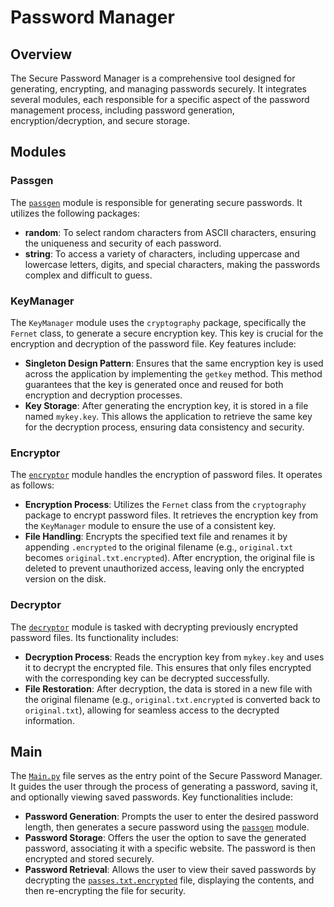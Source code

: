 # Password Manager

## Overview

The Secure Password Manager is a comprehensive tool designed for generating, encrypting, and managing passwords securely. It integrates several modules, each responsible for a specific aspect of the password management process, including password generation, encryption/decryption, and secure storage.

## Modules

### Passgen

The [`passgen`](command:_github.copilot.openSymbolFromReferences?%5B%7B%22%24mid%22%3A1%2C%22path%22%3A%22%2Fd%3A%2FSoftware%20Engineering%2FPython%20Projects%2FPassword%20Generator%2FBackend%2Fpassgen.py%22%2C%22scheme%22%3A%22file%22%7D%2C%7B%22line%22%3A0%2C%22character%22%3A0%7D%5D "Backend/passgen.py") module is responsible for generating secure passwords. It utilizes the following packages:

- **random**: To select random characters from ASCII characters, ensuring the uniqueness and security of each password.
- **string**: To access a variety of characters, including uppercase and lowercase letters, digits, and special characters, making the passwords complex and difficult to guess.

### KeyManager

The `KeyManager` module uses the `cryptography` package, specifically the `Fernet` class, to generate a secure encryption key. This key is crucial for the encryption and decryption of the password file. Key features include:

- **Singleton Design Pattern**: Ensures that the same encryption key is used across the application by implementing the `getkey` method. This method guarantees that the key is generated once and reused for both encryption and decryption processes.
- **Key Storage**: After generating the encryption key, it is stored in a file named `mykey.key`. This allows the application to retrieve the same key for the decryption process, ensuring data consistency and security.

### Encryptor

The [`encryptor`](command:_github.copilot.openSymbolFromReferences?%5B%7B%22%24mid%22%3A1%2C%22path%22%3A%22%2Fd%3A%2FSoftware%20Engineering%2FPython%20Projects%2FPassword%20Generator%2FBackend%2Fencryptor.py%22%2C%22scheme%22%3A%22file%22%7D%2C%7B%22line%22%3A0%2C%22character%22%3A0%7D%5D "Backend/encryptor.py") module handles the encryption of password files. It operates as follows:

- **Encryption Process**: Utilizes the `Fernet` class from the `cryptography` package to encrypt password files. It retrieves the encryption key from the `KeyManager` module to ensure the use of a consistent key.
- **File Handling**: Encrypts the specified text file and renames it by appending `.encrypted` to the original filename (e.g., `original.txt` becomes `original.txt.encrypted`). After encryption, the original file is deleted to prevent unauthorized access, leaving only the encrypted version on the disk.

### Decryptor

The [`decryptor`](command:_github.copilot.openSymbolFromReferences?%5B%7B%22%24mid%22%3A1%2C%22path%22%3A%22%2Fd%3A%2FSoftware%20Engineering%2FPython%20Projects%2FPassword%20Generator%2FBackend%2Fdecryptor.py%22%2C%22scheme%22%3A%22file%22%7D%2C%7B%22line%22%3A0%2C%22character%22%3A0%7D%5D "Backend/decryptor.py") module is tasked with decrypting previously encrypted password files. Its functionality includes:

- **Decryption Process**: Reads the encryption key from `mykey.key` and uses it to decrypt the encrypted file. This ensures that only files encrypted with the corresponding key can be decrypted successfully.
- **File Restoration**: After decryption, the data is stored in a new file with the original filename (e.g., `original.txt.encrypted` is converted back to `original.txt`), allowing for seamless access to the decrypted information.

## Main

The [`Main.py`](command:_github.copilot.openRelativePath?%5B%7B%22scheme%22%3A%22file%22%2C%22authority%22%3A%22%22%2C%22path%22%3A%22%2Fd%3A%2FSoftware%20Engineering%2FPython%20Projects%2FPassword%20Generator%2FMain.py%22%2C%22query%22%3A%22%22%2C%22fragment%22%3A%22%22%7D%5D "d:\Software Engineering\Python Projects\Password Generator\Main.py") file serves as the entry point of the Secure Password Manager. It guides the user through the process of generating a password, saving it, and optionally viewing saved passwords. Key functionalities include:

- **Password Generation**: Prompts the user to enter the desired password length, then generates a secure password using the [`passgen`](command:_github.copilot.openSymbolFromReferences?%5B%7B%22%24mid%22%3A1%2C%22path%22%3A%22%2Fd%3A%2FSoftware%20Engineering%2FPython%20Projects%2FPassword%20Generator%2FBackend%2Fpassgen.py%22%2C%22scheme%22%3A%22file%22%7D%2C%7B%22line%22%3A0%2C%22character%22%3A0%7D%5D "Backend/passgen.py") module.
- **Password Storage**: Offers the user the option to save the generated password, associating it with a specific website. The password is then encrypted and stored securely.
- **Password Retrieval**: Allows the user to view their saved passwords by decrypting the [`passes.txt.encrypted`](command:_github.copilot.openRelativePath?%5B%7B%22scheme%22%3A%22file%22%2C%22authority%22%3A%22%22%2C%22path%22%3A%22%2Fd%3A%2FSoftware%20Engineering%2FPython%20Projects%2FPassword%20Generator%2Fpasses.txt.encrypted%22%2C%22query%22%3A%22%22%2C%22fragment%22%3A%22%22%7D%5D "d:\Software Engineering\Python Projects\Password Generator\passes.txt.encrypted") file, displaying the contents, and then re-encrypting the file for security.

